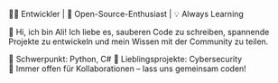 👨‍💻 Entwickler | 🚀 Open-Source-Enthusiast | 💡 Always Learning  

👋 Hi, ich bin Ali! Ich liebe es, sauberen Code zu schreiben, spannende Projekte zu entwickeln und mein Wissen mit der Community zu teilen.  

🔹 Schwerpunkt: Python, C# 
🔹 Lieblingsprojekte: Cybersecurity  
🔹 Immer offen für Kollaborationen – lass uns gemeinsam coden!  

<!---
ali66trr/ali66trr is a ✨ special ✨ repository because its `README.md` (this file) appears on your GitHub profile.
You can click the Preview link to take a look at your changes.
--->
